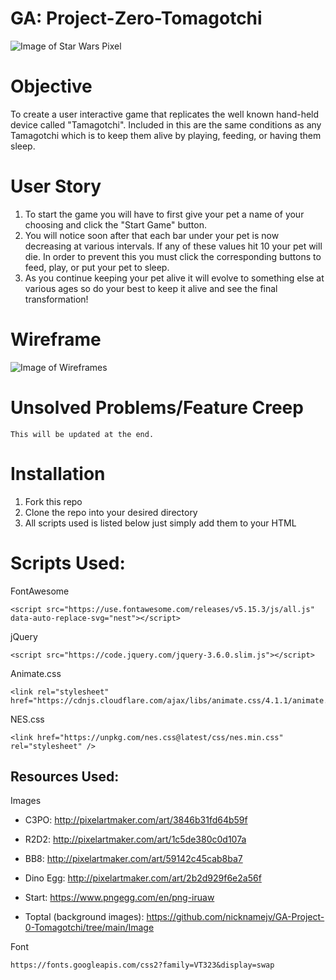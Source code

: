 # GA: Project-Zero-Tomagotchi

![Image of Star Wars Pixel](http://pixelartmaker-data-78746291193.nyc3.digitaloceanspaces.com/image/ced5403101d612d.png)


# Objective
To create a user interactive game that replicates the well known hand-held device called "Tamagotchi". Included in this are the same conditions as any Tamagotchi which is to keep them alive by playing, feeding, or having them sleep. 

# User Story
1. To start the game you will have to first give your pet a name of your choosing and click the "Start Game" button.
2. You will notice soon after that each bar under your pet is now decreasing at various intervals. If any of these values hit 10 your pet will die. In order to prevent this you must click the corresponding buttons to feed, play, or put your pet to sleep. 
3. As you continue keeping your pet alive it will evolve to something else at various ages so do your best to keep it alive and see the final transformation!
# Wireframe 

![Image of Wireframes](https://github.com/nicknamejv/GA-Project-0-Tomagotchi/blob/469c6d1c2777ec9cc2676a522d38fa773b00fc94/Wireframe/PHASE%202%20-%20PET%20EVO.png)

# Unsolved Problems/Feature Creep
```
This will be updated at the end.
```

# Installation
1. Fork this repo
2. Clone the repo into your desired directory
3. All scripts used is listed below just simply add them to your HTML

# Scripts Used:

FontAwesome

```
<script src="https://use.fontawesome.com/releases/v5.15.3/js/all.js" data-auto-replace-svg="nest"></script>
```

jQuery

```
<script src="https://code.jquery.com/jquery-3.6.0.slim.js"></script>
```
Animate.css

```
<link rel="stylesheet" href="https://cdnjs.cloudflare.com/ajax/libs/animate.css/4.1.1/animate.min.css"/>
```

NES.css

```
<link href="https://unpkg.com/nes.css@latest/css/nes.min.css" rel="stylesheet" />
```

## Resources Used: 

Images 

- C3PO:
    http://pixelartmaker.com/art/3846b31fd64b59f


- R2D2:
    http://pixelartmaker.com/art/1c5de380c0d107a


- BB8:
    http://pixelartmaker.com/art/59142c45cab8ba7

- Dino Egg:
    http://pixelartmaker.com/art/2b2d929f6e2a56f

- Start:
    https://www.pngegg.com/en/png-iruaw 

- Toptal (background images):
    https://github.com/nicknamejv/GA-Project-0-Tomagotchi/tree/main/Image



Font

```
https://fonts.googleapis.com/css2?family=VT323&display=swap
```
